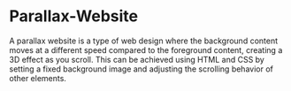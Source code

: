 # Parallax-Website
A parallax website is a type of web design where the background content moves at a different speed compared to the foreground content, creating a 3D effect as you scroll. This can be achieved using HTML and CSS by setting a fixed background image and adjusting the scrolling behavior of other elements.
